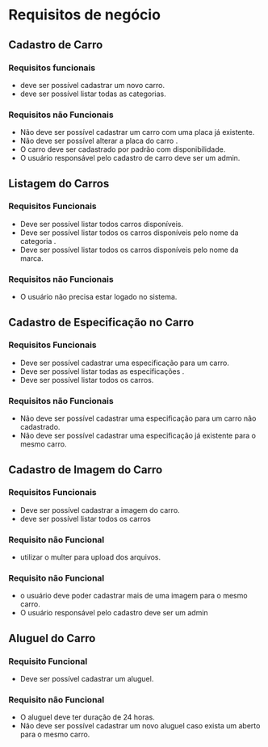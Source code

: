 # Requisitos de negócio

## Cadastro de Carro

### Requisitos funcionais

- deve ser possível cadastrar um novo carro.
- deve ser possível listar todas as categorias.

### Requisitos não Funcionais

- Não deve ser possível cadastrar um carro com uma placa já existente.
- Não deve ser possível alterar a placa do carro .
- O carro deve ser cadastrado por padrão com disponibilidade.
- O usuário responsável pelo cadastro de carro deve ser um admin.

## Listagem do Carros

### Requisitos Funcionais

- Deve ser possível listar todos carros disponíveis.
- Deve ser possível listar todos os carros disponíveis pelo nome da categoria .
- Deve ser possível listar todos os carros disponíveis pelo nome da marca.

### Requisitos não Funcionais

- O usuário não precisa estar logado no sistema.

## Cadastro de Especificação no Carro

### Requisitos Funcionais

- Deve ser possível cadastrar uma especificação para um carro.
- Deve ser possível listar todas as especificações .
- Deve ser possível listar todos os carros.

### Requisitos não Funcionais

- Não deve ser possível cadastrar uma especificação para um carro não cadastrado.
- Não deve ser possível cadastrar uma especificação já existente para o mesmo carro.

## Cadastro de Imagem do Carro

### Requisitos Funcionais

- Deve ser possível cadastrar a imagem do carro.
- deve ser possível listar todos os carros

### Requisito não Funcional

- utilizar o multer para upload dos arquivos.

### Requisito não Funcional

- o usuário deve poder cadastrar mais de uma imagem para o mesmo carro.
- O usuário responsável pelo cadastro deve ser um admin

## Aluguel do Carro

### Requisito Funcional

- Deve ser possível cadastrar um aluguel.

### Requisito não Funcional

- O aluguel deve ter duração de 24 horas.
- Não deve ser possível cadastrar um novo aluguel caso exista um aberto para o mesmo carro.
